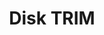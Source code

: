 ---
lang: fr
layout: doc
redirect_from:
- /fr/doc/DiskTRIM/
- /fr/doc/disk-trim/
- /fr/wiki/DiskTRIM/
redirect_to: https://github.com/Qubes-Community/Contents/blob/master/docs/configuration/disk-trim.md
ref: 104
title: Disk TRIM
---